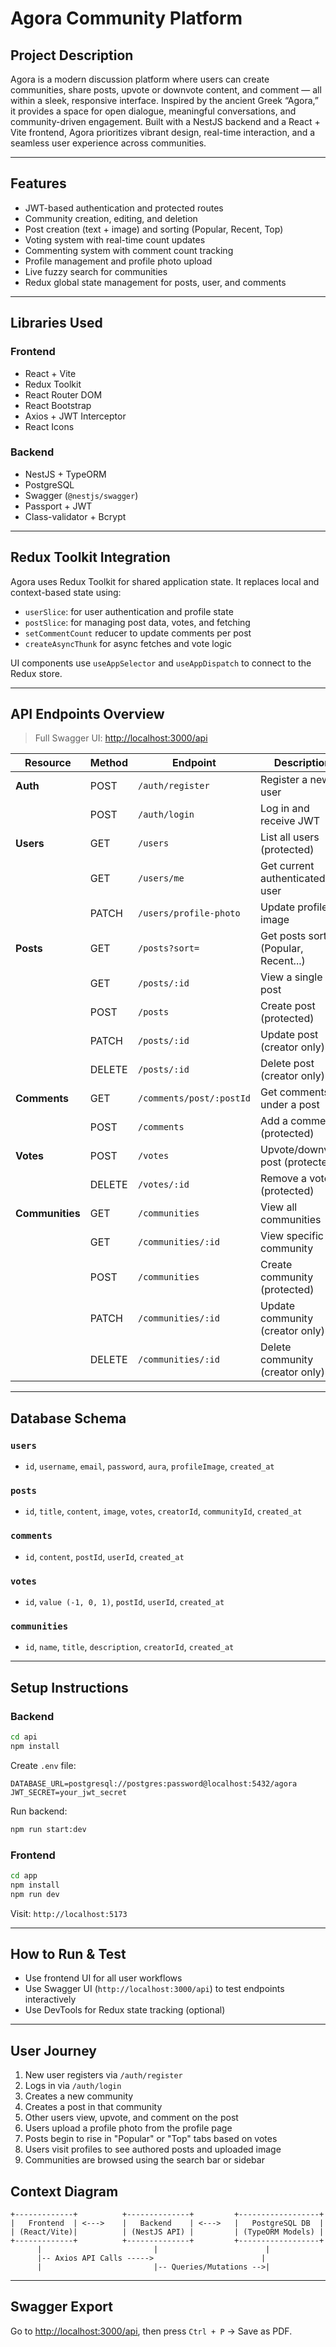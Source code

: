 # **Agora Community Platform**

## **Project Description**

Agora is a modern discussion platform where users can create communities, share posts, upvote or downvote content, and comment — all within a sleek, responsive interface. Inspired by the ancient Greek “Agora,” it provides a space for open dialogue, meaningful conversations, and community-driven engagement. Built with a NestJS backend and a React + Vite frontend, Agora prioritizes vibrant design, real-time interaction, and a seamless user experience across communities.

---

##  Features

-  JWT-based authentication and protected routes
-  Community creation, editing, and deletion
-  Post creation (text + image) and sorting (Popular, Recent, Top)
-  Voting system with real-time count updates
-  Commenting system with comment count tracking
-  Profile management and profile photo upload
-  Live fuzzy search for communities
-  Redux global state management for posts, user, and comments

---
##  Libraries Used

### Frontend
- React + Vite
- Redux Toolkit
- React Router DOM
- React Bootstrap
- Axios + JWT Interceptor
- React Icons

### Backend
- NestJS + TypeORM
- PostgreSQL
- Swagger (`@nestjs/swagger`)
- Passport + JWT
- Class-validator + Bcrypt

---


##  Redux Toolkit Integration

Agora uses Redux Toolkit for shared application state. It replaces local and context-based state using:
- `userSlice`: for user authentication and profile state
- `postSlice`: for managing post data, votes, and fetching
- `setCommentCount` reducer to update comments per post
- `createAsyncThunk` for async fetches and vote logic

UI components use `useAppSelector` and `useAppDispatch` to connect to the Redux store.

---

##  API Endpoints Overview

>  Full Swagger UI: [http://localhost:3000/api](http://localhost:3000/api)

| Resource     | Method | Endpoint                         | Description                            |
|--------------|--------|----------------------------------|----------------------------------------|
| **Auth**     | POST   | `/auth/register`                 | Register a new user                    |
|              | POST   | `/auth/login`                    | Log in and receive JWT                 |
| **Users**    | GET    | `/users`                         | List all users (protected)            |
|              | GET    | `/users/me`                      | Get current authenticated user         |
|              | PATCH  | `/users/profile-photo`           | Update profile image                   |
| **Posts**    | GET    | `/posts?sort=`                   | Get posts sorted (Popular, Recent...)  |
|              | GET    | `/posts/:id`                     | View a single post                     |
|              | POST   | `/posts`                         | Create post (protected)                |
|              | PATCH  | `/posts/:id`                     | Update post (creator only)             |
|              | DELETE | `/posts/:id`                     | Delete post (creator only)             |
| **Comments** | GET    | `/comments/post/:postId`         | Get comments under a post              |
|              | POST   | `/comments`                      | Add a comment (protected)              |
| **Votes**    | POST   | `/votes`                         | Upvote/downvote post (protected)       |
|              | DELETE | `/votes/:id`                     | Remove a vote (protected)              |
| **Communities** | GET | `/communities`                   | View all communities                   |
|              | GET    | `/communities/:id`               | View specific community                |
|              | POST   | `/communities`                   | Create community (protected)           |
|              | PATCH  | `/communities/:id`               | Update community (creator only)        |
|              | DELETE | `/communities/:id`               | Delete community (creator only)        |

---

##  Database Schema

### `users`
- `id`, `username`, `email`, `password`, `aura`, `profileImage`, `created_at`

### `posts`
- `id`, `title`, `content`, `image`, `votes`, `creatorId`, `communityId`, `created_at`

### `comments`
- `id`, `content`, `postId`, `userId`, `created_at`

### `votes`
- `id`, `value (-1, 0, 1)`, `postId`, `userId`, `created_at`

### `communities`
- `id`, `name`, `title`, `description`, `creatorId`, `created_at`



---

##  Setup Instructions

### Backend

```bash
cd api
npm install
```

Create `.env` file:
```
DATABASE_URL=postgresql://postgres:password@localhost:5432/agora
JWT_SECRET=your_jwt_secret
```

Run backend:
```bash
npm run start:dev
```

### Frontend

```bash
cd app
npm install
npm run dev
```

Visit: `http://localhost:5173`

---

##  How to Run & Test

- Use frontend UI for all user workflows
- Use Swagger UI (`http://localhost:3000/api`) to test endpoints interactively
- Use DevTools for Redux state tracking (optional)

---
##  User Journey

1. New user registers via `/auth/register`
2. Logs in via `/auth/login`
3. Creates a new community
4. Creates a post in that community
5. Other users view, upvote, and comment on the post
6. Users upload a profile photo from the profile page
7. Posts begin to rise in "Popular" or "Top" tabs based on votes
8. Users visit profiles to see authored posts and uploaded image
9. Communities are browsed using the search bar or sidebar


##  Context Diagram

```plaintext
+-------------+          +--------------+         +------------------+
|   Frontend  | <--->    |   Backend    | <--->   |   PostgreSQL DB  |
| (React/Vite)|          | (NestJS API) |         | (TypeORM Models) |
+-------------+          +--------------+         +------------------+
      |                         |                        |
      |-- Axios API Calls ----->                        |
      |                         |-- Queries/Mutations -->|
```

---

##  Swagger Export

Go to [http://localhost:3000/api](http://localhost:3000/api), then press `Ctrl + P` → Save as PDF.
